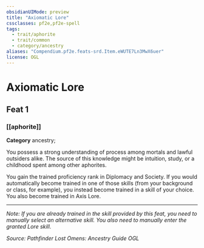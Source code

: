 ```yaml
---
obsidianUIMode: preview
title: "Axiomatic Lore"
cssclasses: pf2e,pf2e-spell
tags:
  - trait/aphorite
  - trait/common
  - category/ancestry
aliases: "Compendium.pf2e.feats-srd.Item.eWUTE7Ln3MwX6uer"
license: OGL
---
```

# Axiomatic Lore
## Feat 1
### [[aphorite]]

**Category** ancestry; 




You possess a strong understanding of process among mortals and lawful outsiders alike. The source of this knowledge might be intuition, study, or a childhood spent among other aphorites.

You gain the trained proficiency rank in Diplomacy and Society. If you would automatically become trained in one of those skills (from your background or class, for example), you instead become trained in a skill of your choice. You also become trained in Axis Lore.

* * *

_Note: If you are already trained in the skill provided by this feat, you need to manually select an alternative skill. You also need to manually enter the granted Lore skill._

*Source: Pathfinder Lost Omens: Ancestry Guide*
*OGL*